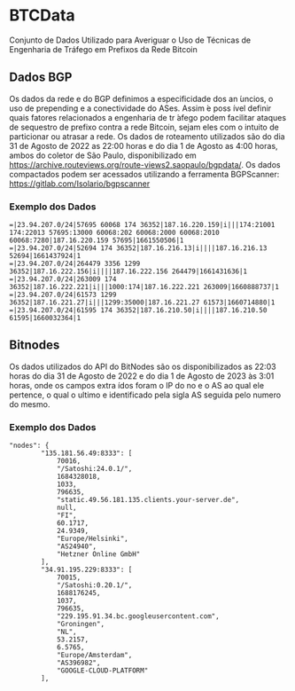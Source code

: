 # BTCData
Conjunto de Dados Utilizado para Averiguar o Uso de Técnicas de Engenharia de Tráfego em Prefixos da Rede Bitcoin 

## Dados BGP

Os dados da rede e do BGP definimos a especificidade dos an ́uncios, o uso de prepending e a conectividade do ASes. Assim  ́e poss ́ıvel definir quais fatores relacionados a engenharia de tr ́afego podem facilitar ataques de sequestro de prefixo contra a rede Bitcoin, sejam eles com o intuito de particionar ou atrasar a rede. Os dados de roteamento utilizados são do dia 31 de Agosto de 2022 as 22:00 horas e do dia 1 de Agosto as 4:00 horas, ambos do coletor de São Paulo, disponibilizado em https://archive.routeviews.org/route-views2.saopaulo/bgpdata/.  Os dados compactados podem ser acessados utilizando a ferramenta BGPScanner: https://gitlab.com/Isolario/bgpscanner

### Exemplo dos Dados

```
=|23.94.207.0/24|57695 60068 174 36352|187.16.220.159|i|||174:21001 174:22013 57695:13000 60068:202 60068:2000 60068:2010 60068:7280|187.16.220.159 57695|1661550506|1
=|23.94.207.0/24|52694 174 36352|187.16.216.13|i||||187.16.216.13 52694|1661437924|1
=|23.94.207.0/24|264479 3356 1299 36352|187.16.222.156|i||||187.16.222.156 264479|1661431636|1
=|23.94.207.0/24|263009 174 36352|187.16.222.221|i|||1000:174|187.16.222.221 263009|1660888737|1
=|23.94.207.0/24|61573 1299 36352|187.16.221.27|i|||1299:35000|187.16.221.27 61573|1660714880|1
=|23.94.207.0/24|61595 174 36352|187.16.210.50|i||||187.16.210.50 61595|1660032364|1
```

## Bitnodes

Os dados utilizados do API do BitNodes são os disponibilizados as 22:03 horas do dia 31 de Agosto de 2022 e do dia 1 de Agosto de 2023 às 3:01 horas, onde os campos extra ́ıdos foram o IP do no e o AS ao qual ele pertence, o qual o ultimo e identificado pela sigla AS seguida pelo numero do mesmo.

### Exemplo dos Dados

```
"nodes": {
        "135.181.56.49:8333": [
            70016,
            "/Satoshi:24.0.1/",
            1684328018,
            1033,
            796635,
            "static.49.56.181.135.clients.your-server.de",
            null,
            "FI",
            60.1717,
            24.9349,
            "Europe/Helsinki",
            "AS24940",
            "Hetzner Online GmbH"
        ],
        "34.91.195.229:8333": [
            70015,
            "/Satoshi:0.20.1/",
            1688176245,
            1037,
            796635,
            "229.195.91.34.bc.googleusercontent.com",
            "Groningen",
            "NL",
            53.2157,
            6.5765,
            "Europe/Amsterdam",
            "AS396982",
            "GOOGLE-CLOUD-PLATFORM"
        ],
```
